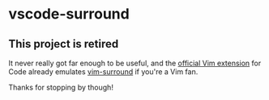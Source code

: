 # vscode-surround

## This project is retired

It never really got far enough to be useful, and the [official Vim extension](https://aka.ms/vscodevim) for Code already emulates [vim-surround](https://github.com/tpope/vim-surround) if you're a Vim fan.

Thanks for stopping by though!